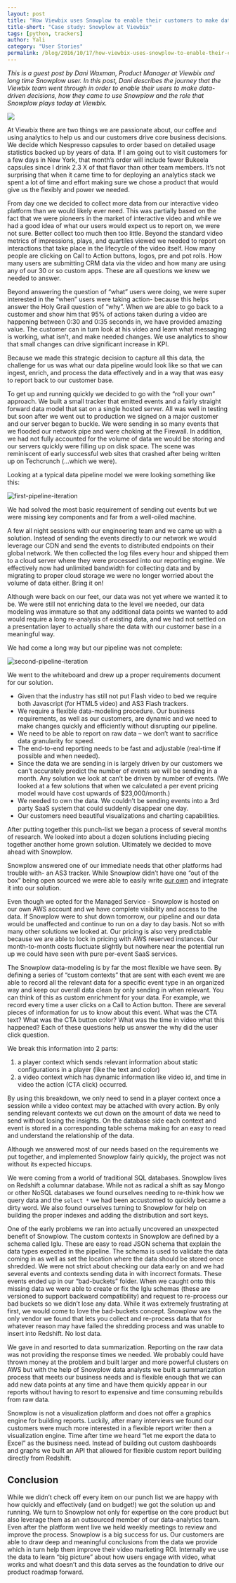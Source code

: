 ```yaml
---
layout: post
title: "How Viewbix uses Snowplow to enable their customers to make data-driven decisions"
title-short: "Case study: Snowplow at Viewbix"
tags: [python, trackers]
author: Yali
category: "User Stories"
permalink: /blog/2016/10/17/how-viewbix-uses-snowplow-to-enable-their-customers-to-make-data-driven-decisions/
---
```


*This is a guest post by Dani Waxman, Product Manager at Viewbix and long time Snowplow user. In this post, Dani describes the journey that the Viewbix team went through in order to enable their users to make data-driven decisions, how they came to use Snowplow and the role that Snowplow plays today at Viewbix.*

<a href="http://corp.viewbix.com/"><img src="/assets/img/blog/2016/10/viewbix.png"></a>

At Viewbix there are two things we are passionate about, our coffee and using analytics to help us and our customers drive core business decisions. We decide which Nespresso capsules to order based on detailed usage statistics backed up by years of data. If I am going out to visit customers for a few days in New York, that month’s order will include fewer Bukeela capsules since I drink 2.3 X of that flavor than other team members.  It’s not surprising that when it came time to for deploying an analytics stack we spent a lot of time and effort making sure we chose a product that would give us the flexibly and power we needed.

<!--more-->

From day one we decided to collect more data from our interactive video platform than we would likely ever need. This was partially based on the fact that we were pioneers in the market of interactive video and while we had a good idea of what our users would expect us to report on, we were not sure. Better collect too much then too little.  Beyond the standard video metrics of impressions, plays, and quartiles viewed we needed to report on interactions that take place in the lifecycle of the video itself.  How many people are clicking on Call to Action buttons, logos, pre and pot rolls. How many users are submitting CRM data via the video and how many are using any of our 30 or so custom apps. These are all questions we knew we needed to answer.

Beyond answering the question of “what” users were doing, we were super interested in the “when” users were taking action- because this helps answer the Holy Grail question of “why”. When we are able to go back to a customer and show him that 95% of actions taken during a video are happening between 0:30 and 0:35 seconds in, we have provided amazing value. The customer can in turn look at his video and learn what messaging is working, what isn’t, and make needed changes. We use analytics to show that small changes can drive significant increase in KPI.

Because we made this strategic decision to capture all this data, the challenge for us was what our data pipeline would look like so that we can ingest, enrich, and process the data effectively and in a way that was easy to report back to our customer base.  

To get up and running quickly we decided to go with the “roll your own” approach. We built a small tracker that emitted events and a fairly straight forward data model that sat on a single hosted server. All was well in testing but soon after we went out to production we signed on a major customer and our server began to buckle. We were sending in so many events that we flooded our network pipe and were choking at the Firewall.  In addition, we had not fully accounted for the volume of data we would be storing and our servers quickly were filling up on disk space. The scene was reminiscent of early successful web sites that crashed after being written up on Techcrunch (…which we were).

Looking at a typical data pipeline model we were looking something like this:

![first-pipeline-iteration][pipeline1]

We had solved the most basic requirement of sending out events but we were missing key components and far from a well-oiled machine.

A few all night sessions with our engineering team and we came up with a solution. Instead of sending the events directly to our network we would leverage our CDN and send the events to distributed endpoints on their global network. We then collected the log files every hour and shipped them to a cloud server where they were processed into our reporting engine. We effectively now had unlimited bandwidth for collecting data and by migrating to proper cloud storage we were no longer worried about the volume of data either. Bring it on!

Although were back on our feet, our data was not yet where we wanted it to be.  We were still not enriching data to the level we needed, our data modeling was immature so that any additional data points we wanted to add would require a long re-analysis of existing data, and we had not settled on a presentation layer to actually share the data with our customer base in a meaningful way.

We had come a long way but our pipeline was not complete:

![second-pipeline-iteration][pipeline2]

We went to the whiteboard and drew up a proper requirements document for our solution.

* Given that the industry has still not put Flash video to bed we require both Javascript (for HTML5 video) and AS3 Flash trackers.
* We require a flexible data-modeling procedure. Our business requirements, as well as our customers, are dynamic and we need to make changes quickly and efficiently without disrupting our pipeline.
* We need to be able to report on raw data – we don’t want to sacrifice data granularity for speed.
*	The end-to-end reporting needs to be fast and adjustable (real-time if possible and when needed).
* Since the data we are sending in is largely driven by our customers we can’t accurately predict the number of events we will be sending in a month. Any solution we look at can’t be driven by number of events. (We looked at a few solutions that when we calculated a per event pricing model would have cost upwards of $23,000/month.)
* We needed to own the data. We couldn’t be sending events into a 3rd party SaaS system that could suddenly disappear one day.
* Our customers need beautiful visualizations and charting capabilities.

After putting together this punch-list we began a process of several months of research. We looked into about a dozen solutions including piecing together another home grown solution.  Ultimately we decided to move ahead with Snowplow.

Snowplow answered one of our immediate needs that other platforms had trouble with- an AS3 tracker.  While Snowplow didn’t have one “out of the box” being open sourced we were able to easily write [our own](https://github.com/snowplow/snowplow-actionscript3-tracker) and integrate it into our solution.

Even though we opted for the Managed Service - Snowplow is hosted on our own AWS account and we have complete visibility and access to the data. If Snowplow were to shut down tomorrow, our pipeline and our data would be unaffected and continue to run on a day to day basis. Not so with many other solutions we looked at. Our pricing is also very predictable because we are able to lock in pricing with AWS reserved instances.  Our month-to-month costs fluctuate slightly but nowhere near the potential run up we could have seen with pure per-event SaaS services.

The Snowplow data-modeling is by far the most flexible we have seen. By defining a series of “custom contexts” that are sent with each event we are able to record all the relevant data for a specific event type in an organized way and keep our overall data clean by only sending in when relevant. You can think of this as custom enrichment for your data.  For example, we record every time a user clicks on a Call to Action button. There are several pieces of information for us to know about this event. What was the CTA text? What was the CTA button color? What was the time in video what this happened? Each of these questions help us answer the why did the user click question.

We break this information into 2 parts:

1. a player context which sends relevant information about static configurations in a player (like the text and color)
2. a video context which has dynamic information like video id, and time in video the action (CTA click) occurred.

By using this breakdown, we only need to send in a player context once a session while a video context may be attached with every action.  By only sending relevant contexts we cut down on the amount of data we need to send without losing the insights. On the database side each context and event is stored in a corresponding table schema making for an easy to read and understand the relationship of the data.

Although we answered most of our needs based on the requirements we put together, and implemented Snowplow fairly quickly, the project was not without its expected hiccups.

We were coming from a world of traditional SQL databases. Snowplow lives on Redshift a columnar database.  While not as radical a shift as say Mongo or other NoSQL databases we found ourselves needing to re-think how we query data and the `select *` we had been accustomed to quickly became a dirty word. We also found ourselves turning to Snowplow for help on building the proper indexes and adding the distribution and sort keys.

One of the early problems we ran into actually uncovered an unexpected benefit of Snowplow. The custom contexts in Snowplow are defined by a schema called Iglu. These are easy to read JSON schema that explain the data types expected in the pipeline.  The schema is used to validate the data coming in as well as set the location where the data should be stored once shredded. We were not strict about checking our data early on and we had several events and contexts sending data in with incorrect formats.  These events ended up in our “bad-buckets” folder. When we caught onto this missing data we were able to create or fix the Iglu schemas (these are versioned to support backward compatibility) and request to re-process our bad buckets so we didn’t lose any data. While it was extremely frustrating at first, we would come to love the bad-buckets concept. Snowplow was the only vendor we found that lets you collect and re-process data that for whatever reason may have failed the shredding process and was unable to insert into Redshift. No lost data.

We gave in and resorted to data summarization. Reporting on the raw data was not providing the response times we needed.  We probably could have thrown money at the problem and built larger and more powerful clusters on AWS but with the help of Snowplow data analysts we built a summarization process that meets our business needs and is flexible enough that we can add new data points at any time and have them quickly appear in our reports without having to resort to expensive and time consuming rebuilds from raw data.

Snowplow is not a visualization platform and does not offer a graphics engine for building reports. Luckily, after many interviews we found our customers were much more interested in a flexible report writer then a visualization engine. Time after time we heard “let me export the data to Excel” as the business need. Instead of building out custom dashboards and graphs we built an API that allowed for flexible custom report building directly from Redshift.

## Conclusion

While we didn’t check off every item on our punch list we are happy with how quickly and effectively (and on budget!) we got the solution up and running. We turn to Snowplow not only for expertise on the core product but also leverage them as an outsourced member of our data-analytics team. Even after the platform went live we held weekly meetings to review and improve the process.
Snowplow is a big success for us.  Our customers are able to draw deep and meaningful conclusions from the data we provide which in turn help them improve their video marketing ROI. Internally we use the data to learn “big picture” about how users engage with video, what works and what doesn’t and this data serves as the foundation to drive our product roadmap forward.   

[viewbix-img]: /assets/img/blog/2016/10/viewbix.png
[pipeline1]: /assets/img/blog/2016/10/viewbix-pipeline-1.png
[pipeline2]: /assets/img/blog/2016/10/viewbix-pipeline-2.png
